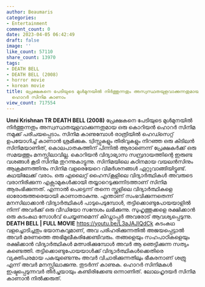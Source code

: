 ```yaml
---
author: Beaumaris
categories:
- Entertainment
comment_count: 0
date: 2023-04-05 06:42:49
draft: false
image: ''
like_count: 57110
share_count: 13970
tags:
- DEATH BELL
- DEATH BELL (2008)
- horror movie
- korean movie
title: പ്രേക്ഷകനെ പേടിയുടെ മുൾമുനയിൽ നിർത്തുന്നതും അസ്വസ്ഥതയുളവാക്കുന്നതുമായ ഒരു കൊറിയൻ
  ഹൊറർ സിനിമ കാണാം
view_count: 717554
---
```


**Unni Krishnan TR** **DEATH BELL (2008)** പ്രേക്ഷകനെ പേടിയുടെ മുൾമുനയിൽ നിർത്തുന്നതും അസ്വസ്ഥതയുളവാക്കുന്നതുമായ ഒരു കൊറിയൻ ഹൊറർ സിനിമ നമുക്ക് പരിചയപ്പെടാം. സിനിമ കാണുമ്പോൾ രാത്രിയിൽ ഹെഡ്സെറ്റ് ഉപയോഗിച്ച് കാണാൻ ശ്രമിക്കുക. ട്വിസ്റ്റുകളും തിരിവുകളും നിറഞ്ഞ ഒരു കിടിലൻ സിനിമയാണിത്, കൊലപാതകത്തിന് പിന്നിൽ ആരാണെന്ന് പ്രേക്ഷകർക്ക് ഒരു സമയത്തും മനസ്സിലാവില്ല. കൊറിയൻ വിദ്യാഭ്യാസ സമ്പ്രദായത്തിന്റെ ഇരുണ്ട വശങ്ങൾ കൂടി സിനിമ തുറന്നുകാട്ടുന്നു. സിനിമയിലെ കഠിനമായ വയലൻസിനും ആക്രമണത്തിനും സിനിമ വളരെയേറെ വിമർശനങ്ങൾ ഏറ്റുവാങ്ങിയിട്ടുണ്ട്. കഥയിലേക്ക് വരാം. ഒരു എലൈറ്റ് ഹൈസ്‌കൂളിലെ വിദ്യാർത്ഥികൾ അവരുടെ വരാനിരിക്കുന്ന എക്സാമുകൾക്കായി തയ്യാറെടുക്കുന്നിടത്താണ് സിനിമ ആരംഭിക്കുന്നത്. എന്നാൽ പെട്ടെന്ന് തന്നെ സ്കൂളിലെ വിദ്യാർത്ഥികളെ ഓരോരുത്തരെയായി കാണാതാകുന്നു. എന്താണ് സംഭവിക്കുന്നതെന്ന് മനസിലാക്കാൻ വിദ്യാർത്ഥികൾ പാടുപെടുമ്പോൾ, തട്ടിക്കൊണ്ടുപോയയാളിൽ നിന്ന് അവർക്ക് ഒരു വീഡിയോ സന്ദേശം ലഭിക്കുന്നു. സുഹൃത്തുക്കളെ രക്ഷിക്കാൻ ഒരു കടംകഥ സോൾവ് ചെയ്യണമെന്ന് കിഡ്നാപ്പർ അവരോട് ആവശ്യപ്പെടുന്നു. **DEATH BELL | FULL MOVIE** https://youtu.be/L3aJAJlQdCk കടംകഥ വളച്ചൊടിച്ചതും ഭയാനകവുമാണ്, അവ പരിഹരിക്കുന്നതിൽ അജയപ്പെട്ടാൽ അവർ മരണത്തെ അഭിമുഖീകരിക്കേണ്ടിവരും. തങ്ങളെയും സഹപാഠികളെയും രക്ഷിക്കാൻ വിദ്യാർത്ഥികൾ മത്സരിക്കുമ്പോൾ അവർ ആ ഞെട്ടിക്കുന്ന സത്യം കണ്ടെത്തി. തട്ടിക്കൊണ്ടുപോയയാൾക്ക് വിദ്യാർത്ഥികൾക്കെതിരെ വ്യക്തിപരമായ പകയുണ്ടെന്നും അവർ വിചാരിക്കുന്നതിലും ഭീകരനാണ് ശത്രു എന്ന് അവർ മനസ്സിലാക്കുന്നു. തുടർന്ന് കാണുക. ഹൊറർ സിനിമകൾ ഇഷ്ടപ്പെടുന്നവർ തീർച്ചയായും കണ്ടിരിക്കേണ്ട ഒന്നാണിത്. ലോലഹൃദയര്‍ സിനിമ കാണാൻ നിൽക്കരുത്.